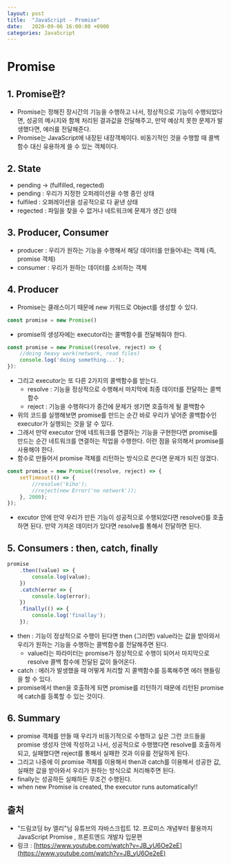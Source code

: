 ```yaml
---
layout: post
title:  "JavaScript - Promise"
date:   2020-09-06 16:00:00 +0900
categories: JavaScript
---
```


# Promise

## 1. Promise란?

- Promise는 정해진 장시간의 기능을 수행하고 나서, 정상적으로 기능이 수행되었다면, 성공의 메시지와 함께 처리된 결과값을 전달해주고, 만약 예상치 못한 문제가 발생했다면, 에러를 전달해준다.
- Promise는 JavaScript에 내장된 내장객체이다. 비동기적인 것을 수행할 때 콜백 함수 대신 유용하게 쓸 수 있는 객체이다.

## 2. State

- pending → (fulfilled, regected)
- pending : 우리가 지정한 오퍼레이션을 수행 중인 상태
- fulfiled :  오펴레이션을 성공적으로 다 끝낸 상태
- regected : 파일을 찾을 수 없거나 네트워크에 문제가 생긴 상태

## 3. Producer, Consumer

- producer : 우리가 원하는 기능을 수행해서 해당 데이터를 만들어내는 객체 (즉, promise 객체)
- consumer : 우리가 원하는 데이터를 소비하는 객체

## 4. Producer

- Promise는 클래스이기 때문에 new 키워드로 Object를 생성할 수 있다.

```jsx
const promise = new Promise()
```

- promise의 생성자에는 executor라는 콜백함수를 전달해줘야 한다.

```jsx
const promise = new Promise((resolve, reject) => {
	//doing heavy work(network, read files)
	console.log('doing something...');
}):
```

- 그리고 executor는 또 다른 2가지의 콜백함수를 받는다.
    - resolve : 기능을 정상적으로 수행해서 마지막에 최종 데이터를 전달하는 콜백함수
    - reject : 기능을 수행하다가 중간에 문제가 생기면 호출하게 될 콜백함수
- 위의 코드를 실행해보면 promise를 만드는 순간 바로 우리가 넣어준 콜백함수인 executor가 실행되는 것을 알 수 있다.
- 그래서 만약 executor 안에 네트워크를 연결하는 기능을 구현한다면 promise를 만드는 순간 네트워크를 연결하는 작업을 수행한다. 이런 점을 유의해서 promise를 사용해야 한다.
- 함수로 만들어서 promise 객체를 리턴하는 방식으로 쓴다면 문제가 되진 않겠다.

```jsx
const promise = new Promise((resolve, reject) => {
	setTimeout(() => {
		//resolve('kiho');
		//reject(new Error('no network'));
	}, 2000);
});
```

- excutor 안에 만약 우리가 만든 기능이 성공적으로 수행되었다면 resolve()를 호출하면 된다. 만약 가져온 데이터가 있다면 resolve를 통해서 전달하면 된다.

## 5. Consumers : then, catch, finally

```jsx
promise
	.then((value) => {
		console.log(value);
	})
	.catch(error => {
		console.log(error);
	})
	.finally(() => {
		console.log('finallay');
	});
```

- then : 기능이 정상적으로 수행이 된다면 then (그러면) value라는 값을 받아와서 우리가 원하는 기능을 수행하는 콜백함수를 전달해주면 된다.
    - value라는 파라미터는 promise가 정상적으로 수행이 되어서 마지막으로 resolve 콜백 함수에 전달된 값이 들어온다.
- catch : 에러가 발생했을 때 어떻게 처리할 지 콜백함수를 등록해주면 에러 핸들링을 할 수 있다.
- promise에서 then을 호출하게 되면 promise를 리턴하기 때문에 리턴된 promise에 catch를 등록할 수 있는 것이다.

## 6. Summary

- promise 객체를 만들 때 우리가 비동기적으로 수행하고 싶은 그런 코드들을 promise 생성자 안에 작성하고 나서, 성공적으로 수행했다면 resolve를 호출하게 되고, 실패했다면 reject를 통해서 실패한 것과 이유를 전달하게 된다.
- 그리고 나중에 이 promise 객체를 이용해서 then과 catch를 이용해서 성공한 값, 실패한 값을 받아와서 우리가 원하는 방식으로 처리해주면 된다.
- finally는 성공하든 실패하든 무조건 수행된다.
- when new Promise is created, the executor runs automatically!!

## 출처

- "드림코딩 by 엘리"님 유튜브의 자바스크립트 12. 프로미스 개념부터 활용까지 JavaScript Promise , 프론트엔드 개발자 입문편
- 링크 : [https://www.youtube.com/watch?v=JB_yU6Oe2eE](https://www.youtube.com/watch?v=JB_yU6Oe2eE)